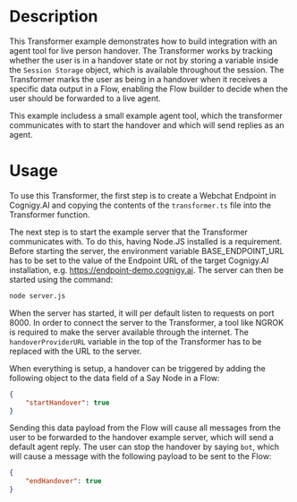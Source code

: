 # Description
This Transformer example demonstrates how to build integration with an agent tool for live person handover. The Transformer works by tracking whether the user is in a handover state or not by storing a variable inside the ``Session Storage`` object, which is available throughout the session. The Transformer marks the user as being in a handover when it receives a specific data output in a Flow, enabling the Flow builder to decide when the user should be forwarded to a live agent.

This example includess a small example agent tool, which the transformer communicates with to start the handover and which will send replies as an agent.

# Usage
To use this Transformer, the first step is to create a Webchat Endpoint in Cognigy.AI and copying the contents of the ``transformer.ts`` file into the Transformer function.

The next step is to start the example server that the Transformer communicates with. To do this, having Node.JS installed is a requirement. Before starting the server, the environment variable BASE_ENDPOINT_URL has to be set to the value of the Endpoint URL of the target Cognigy.AI installation, e.g. https://endpoint-demo.cognigy.ai. The server can then be started using the command:

```bash
node server.js
```

When the server has started, it will per default listen to requests on port 8000. In order to connect the server to the Transformer, a tool like NGROK is required to make the server available through the internet. The ``handoverProviderURL`` variable in the top of the Transformer has to be replaced with the URL to the server.

When everything is setup, a handover can be triggered by adding the following object to the data field of a Say Node in a Flow:

```JSON
{
    "startHandover": true
}
```

Sending this data payload from the Flow will cause all messages from the user to be forwarded to the handover example server, which will send a default agent reply. The user can stop the handover by saying ``bot``, which will cause a message with the following payload to be sent to the Flow:

```JSON
{
    "endHandover": true
}
```